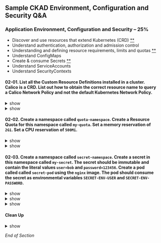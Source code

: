 ## Sample CKAD Environment, Configuration and Security Q&A

### Application Environment, Configuration and Security – 25%

- Discover and use resources that extend Kubernetes (CRD) [\*\*](https://github.com/jamesbuckett/ckad-questions/blob/main/02-ckad-env-configuration-security.md#02-01-list-all-the-custom-resource-definitions-installed-in-a-cluster-calico-is-a-crd-list-out-how-to-obtain-the-correct-resource-name-to-query-a-calico-network-policy-and-not-the-default-kubernetes-network-policy)
- Understand authentication, authorization and admission control
- Understanding and defining resource requirements, limits and quotas [\*\*](https://github.com/jamesbuckett/ckad-questions/blob/main/02-ckad-env-configuration-security.md#02-02-create-a-namespace-called-quota-namespace-create-a-resource-quota-for-this-namespace-called-my-quota-set-a-memory-reservation-of-2gi-set-a-cpu-reservation-of-500mi)
- Understand ConfigMaps
- Create & consume Secrets [\*\*](https://github.com/jamesbuckett/ckad-questions/blob/main/02-ckad-env-configuration-security.md#02-02-create-a-namespace-called-quota-namespace-create-a-resource-quota-for-this-namespace-called-my-quota-set-a-memory-reservation-of-2gi-set-a-cpu-reservation-of-500mi)
- Understand ServiceAccounts
- Understand SecurityContexts

#### 02-01. List all the Custom Resource Definitions installed in a cluster. Calico is a CRD. List out how to obtain the correct resource name to query a Calico Network Policy and not the default Kubernetes Network Policy.

<details><summary>show</summary>
<p>

```bash
clear
# kubectl get Custom Resource Definitions
kubectl get crds
```

Output:

```
NAME                                                  CREATED AT
bgpconfigurations.crd.projectcalico.org               2021-09-24T05:26:26Z
bgppeers.crd.projectcalico.org                        2021-09-24T05:26:26Z
blockaffinities.crd.projectcalico.org                 2021-09-24T05:26:26Z
clusterinformations.crd.projectcalico.org             2021-09-24T05:26:26Z
extensionservices.projectcontour.io                   2021-09-24T05:26:16Z
felixconfigurations.crd.projectcalico.org             2021-09-24T05:26:26Z
globalnetworkpolicies.crd.projectcalico.org           2021-09-24T05:26:26Z
globalnetworksets.crd.projectcalico.org               2021-09-24T05:26:26Z
hostendpoints.crd.projectcalico.org                   2021-09-24T05:26:26Z
httpproxies.projectcontour.io                         2021-09-24T05:26:16Z
ipamblocks.crd.projectcalico.org                      2021-09-24T05:26:26Z
ipamconfigs.crd.projectcalico.org                     2021-09-24T05:26:26Z
ipamhandles.crd.projectcalico.org                     2021-09-24T05:26:26Z
ippools.crd.projectcalico.org                         2021-09-24T05:26:26Z
kubecontrollersconfigurations.crd.projectcalico.org   2021-09-24T05:26:26Z
networkpolicies.crd.projectcalico.org                 2021-09-24T05:26:26Z
networksets.crd.projectcalico.org                     2021-09-24T05:26:26Z
tlscertificatedelegations.projectcontour.io           2021-09-24T05:26:16Z
```

</p>
</details>

<details><summary>show</summary>
<p>

##### Solution

```bash
kubectl config set-context --current --namespace=default
clear
kubectl api-resources -o name | grep calico
```

Output:

```bash
bgpconfigurations.crd.projectcalico.org
bgppeers.crd.projectcalico.org
blockaffinities.crd.projectcalico.org
clusterinformations.crd.projectcalico.org
felixconfigurations.crd.projectcalico.org
globalnetworkpolicies.crd.projectcalico.org
globalnetworksets.crd.projectcalico.org
hostendpoints.crd.projectcalico.org
ipamblocks.crd.projectcalico.org
ipamconfigs.crd.projectcalico.org
ipamhandles.crd.projectcalico.org
ippools.crd.projectcalico.org
kubecontrollersconfigurations.crd.projectcalico.org
networkpolicies.crd.projectcalico.org 👈👈👈 This is the Calico Resource Type that we want
networksets.crd.projectcalico.org
```

```bash
clear
# This is the command to get all Calico Network Policies
# If you run this command it will return: "No resources found in storage-namespace namespace"
# As we have not created any Calico Network Policies
kubectl get networkpolicies.crd.projectcalico.org
```

</p>
</details>

#### 02-02. Create a namespace called `quota-namespace`. Create a Resource Quota for this namespace called `my-quota`. Set a memory reservation of `2Gi`. Set a CPU reservation of `500Mi`.

<details><summary>show</summary>
<p>

##### Prerequisites

```bash
mkdir ~/ckad/
clear
kubectl create namespace quota-namespace
kubectl config set-context --current --namespace=quota-namespace
```

##### Help Examples

```bash
clear
kubectl create quota -h | more
```

Output

```
  # Create a new resource quota named my-quota
  kubectl create quota my-quota --hard=cpu=1,memory=1G,pods=2,services=3,replicationcontrollers=2,resourcequotas=1,secrets=5,persistentvolumeclaims=10 👈👈👈 This example matches most closely to the question.

  # Create a new resource quota named best-effort
  kubectl create quota best-effort --hard=pods=100 --scopes=BestEffort
```

</p>
</details>

<details><summary>show</summary>
<p>

##### Solution

```bash
clear
kubectl create quota my-quota --hard=cpu=500Mi,memory=2G
kubectl get quota
```

Output:

```bash
NAME       AGE    REQUEST                      LIMIT
my-quota   118s   cpu: 0/500Mi, memory: 0/2G
```

In English:

| Value      | Translation |
| ----------- | ----------- |
| REQUEST      | Minimum (Request)      |
| LIMIT   | Maximum (Limits)        |


```bash
clear
# Try to run a Pod with resource requests exceeding the quota
kubectl run nginx --image=nginx --restart=Never --dry-run=client -o yaml | kubectl set resources -f - --requests=cpu=1000m,memory=4Gi --limits=cpu=1000m,memory=4Gi --local -o yaml > ~/ckad/02-02-exceed.yml
kubectl apply -f ~/ckad/02-02-exceed.yml
```

```bash
clear
# Try to run a Pod with resource requests within the quota
kubectl run nginx --image=nginx --restart=Never --dry-run=client -o yaml | kubectl set resources -f - --requests=cpu=250m,memory=1Gi --limits=cpu=250m,memory=1Gi --local -o yaml > ~/ckad/02-02-succeed.yml
kubectl apply -f ~/ckad/02-02-succeed.yml
kubectl get all
kubectl get quota
```

Output:

```bash
NAME       AGE   REQUEST                           LIMIT
my-quota   19m   cpu: 250m/500Mi, memory: 1Gi/2G
```

[Meaning of memory](https://kubernetes.io/docs/concepts/configuration/manage-resources-containers/#meaning-of-memory)

- Limits and requests for memory are measured in bytes.
- You can express memory as a plain integer or as a fixed-point number using one of these suffixes: E, P, T, G, M, k.
- You can also use the power-of-two equivalents: Ei, Pi, Ti, Gi, Mi, Ki.

In English:

| Suffix      | Description |
| ----------- | ----------- |
| E/Ei      | Exabyte      |
| P/Pi   | Petabyte        |
| T/Ti   | Terrabyte        |
| G/Gi   | Gigabyte        |
| M/Mi   | Megabyte        |
| k/Ki   | Kilobyte        |


</p>
</details>

#### 02-03. Create a namespace called `secret-namespace`. Create a secret in this namespace called `my-secret`. The secret should be immutable and contain the literal values `user=bob` and `password=123456`. Create a pod called called `secret-pod` using the `nginx` image. The pod should consume the secret as environmental variables `SECRET-ENV-USER` and `SECRET-ENV-PASSWORD`.

<details><summary>show</summary>
<p>

##### Prerequisites

```bash
clear
kubectl create namespace secret-namespace
kubectl config set-context --current --namespace=secret-namespace
```

</p>
</details>

<details><summary>show</summary>
<p>

##### Help Examples

Three types of secret:

- generic
- docker-registry
- tls

```bash
clear
# kubectl create secret -h
kubectl create secret generic -h | more
```

Output:

```
Examples:
  # Create a new secret named my-secret with keys for each file in folder bar
  kubectl create secret generic my-secret --from-file=path/to/bar

  # Create a new secret named my-secret with specified keys instead of names on disk
  kubectl create secret generic my-secret --from-file=ssh-privatekey=path/to/id_rsa
--from-file=ssh-publickey=path/to/id_rsa.pub

  # Create a new secret named my-secret with key1=supersecret and key2=topsecret
  kubectl create secret generic my-secret --from-literal=key1=supersecret --from-literal=key2=topsecret 👈👈👈 This example matches most closely to the question.

  # Create a new secret named my-secret using a combination of a file and a literal
  kubectl create secret generic my-secret --from-file=ssh-privatekey=path/to/id_rsa --from-literal=passphrase=topsecret

  # Create a new secret named my-secret from an env file
  kubectl create secret generic my-secret --from-env-file=path/to/bar.env
```

</p>
</details>

<details><summary>show</summary>
<p>

##### Solution

```bash
clear
# Create a generic secret
kubectl create secret generic my-secret --from-literal=user=bob --from-literal=password=123456 --dry-run=client -o yaml > ~/ckad/02-03-secret.yml
vi ~/ckad/02-03-secret.yml
```

kubernetes.io: [Immutable Secrets](https://kubernetes.io/docs/concepts/configuration/secret/#secret-immutable)

```bash
apiVersion: v1
data:
  password: MTIzNDU2
  user: Ym9i
immutable: true   #👈👈👈 From Immutable Secrets link above
kind: Secret
metadata:
  creationTimestamp: null
  name: my-secret
```

```bash
clear
# Apply the YAML file to the Kubernetes API server
# The secret is available to all pods in the namespace
kubectl apply -f ~/ckad/02-03-secret.yml
clear
# Verify that the secret got created
kubectl get secret my-secret
kubectl describe secret my-secret
```

```bash
clear
# Now to create the pod that will consume the secret
kubectl run secret-pod --image=nginx --restart=Never -n secret-namespace --dry-run=client -o yaml > ~/ckad/02-03-pod.yml
vi ~/ckad/02-03-pod.yml
```

kubernetes.io: [Using Secrets as environment variables](https://kubernetes.io/docs/concepts/configuration/secret/#using-secrets-as-environment-variables)

```bash
apiVersion: v1
kind: Pod
metadata:
  creationTimestamp: null
  labels:
    run: secret-pod
  name: secret-pod
  namespace: secret-namespace
spec:
  containers:
  - image: nginx
    name: secret-pod
    env:                             #👈👈👈 From Using Secrets as environment variables link above
      - name: SECRET-ENV-USER        #👈👈👈 From Using Secrets as environment variables link above
        valueFrom:                   #👈👈👈 From Using Secrets as environment variables link above
          secretKeyRef:              #👈👈👈 From Using Secrets as environment variables link above
            name: my-secret          #👈👈👈 From Using Secrets as environment variables link above
            key: user                #👈👈👈 From Using Secrets as environment variables link above
      - name: SECRET-ENV-PASSWORD    #👈👈👈 From Using Secrets as environment variables link above
        valueFrom:                   #👈👈👈 From Using Secrets as environment variables link above
          secretKeyRef:              #👈👈👈 From Using Secrets as environment variables link above
            name: my-secret          #👈👈👈 From Using Secrets as environment variables link above
            key: password            #👈👈👈 From Using Secrets as environment variables link above
    resources: {}
  dnsPolicy: ClusterFirst
  restartPolicy: Never
status: {}
```

```bash
clear
# Apply the YAML file to the Kubernetes API server
kubectl apply -f ~/ckad/02-03-pod.yml
```

```bash
clear
# Quick verification that the deployment was created and the secret is visible as an environmental variable
kubectl exec secret-pod -- env
```

Output:

```
PATH=/usr/local/sbin:/usr/local/bin:/usr/sbin:/usr/bin:/sbin:/bin
HOSTNAME=secret-pod
NGINX_VERSION=1.21.3
NJS_VERSION=0.6.2
PKG_RELEASE=1~buster
SECRET-ENV-USER=bob #👈👈👈 Success
SECRET-ENV-PASSWORD=123456 #👈👈👈 Success
KUBERNETES_PORT_443_TCP_PORT=443
KUBERNETES_PORT_443_TCP_ADDR=10.245.0.1
KUBERNETES_SERVICE_HOST=10.245.0.1
KUBERNETES_SERVICE_PORT=443
KUBERNETES_SERVICE_PORT_HTTPS=443
KUBERNETES_PORT=tcp://10.245.0.1:443
KUBERNETES_PORT_443_TCP=tcp://10.245.0.1:443
KUBERNETES_PORT_443_TCP_PROTO=tcp
TERM=xterm
HOME=/root
```

</p>
</details>

#### Clean Up

<details><summary>show</summary>
<p>

```bash
yes | rm -R ~/ckad/
kubectl delete ns secret-namespace --force
kubectl delete ns quota-namespace --force
```

</p>
</details>

_End of Section_
